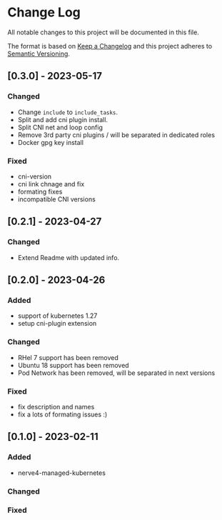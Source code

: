 # Change Log

All notable changes to this project will be documented in this file.
 
The format is based on [Keep a Changelog](http://keepachangelog.com/)
and this project adheres to [Semantic Versioning](http://semver.org/).

## [0.3.0] - 2023-05-17

### Changed

- Change `include` to `include_tasks`.
- Split and add cni plugin install.
- Split CNI net and loop config
- Remove 3rd party cni plugins / will be separated in dedicated roles
- Docker gpg key install

### Fixed

- cni-version
- cni link chnage and fix
- formating fixes
- incompatible CNI versions


## [0.2.1] - 2023-04-27

### Changed

- Extend Readme with updated info.


## [0.2.0] - 2023-04-26

### Added

- support of kubernetes 1.27
- setup cni-plugin extension

### Changed

- RHel 7 support has been removed
- Ubuntu 18 support has been removed
- Pod Network has been removed, will be separated in next versions

### Fixed

- fix description and names
- fix a lots of formating issues :)


## [0.1.0] - 2023-02-11

### Added

- nerve4-managed-kubernetes

### Changed


### Fixed
